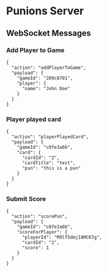 # Punions Server


## WebSocket Messages

### Add Player to Game
```
{
  "action": "addPlayerToGame",
  "payload": {
    "gameId": "289c8701",
    "player": {
      "name": "John Doe"
    }
  }
}
```

### Player played card
```
{
  "action": "playerPlayedCard",
  "payload": {
    "gameId": "c0fe3a6b",
    "card": {
      "cardId": "2",
      "cardTitle": "test",
      "pun": "this is a pun"
    }
  }
}
```

### Submit Score
```
{
  "action": "scorePun",
  "payload": {
    "gameId": "c0fe3a6b",
    "scoreForPlayer": {
      "playerId": "M9lf5dmjIAMCK7g",
      "cardId": "2",
      "score": 1
    }
  }
}
```
